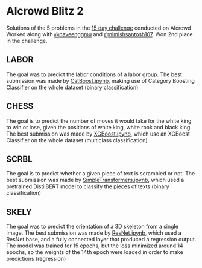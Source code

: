 # AIcrowd Blitz 2
Solutions of the 5 problems in the [15 day challenge](https://www.aicrowd.com/challenges/aicrowd-blitz-2) conducted on AIcrowd <br>
Worked along with [@naveenggmu](https://github.com/naveenggmu) and [@nimishsantosh107](https://github.com/nimishsantosh107). Won 2nd place in the challenge.

## LABOR
The goal was to predict the labor conditions of a labor group. The best submission was made by [CatBoost.ipynb](https://github.com/RamKaushikR/AIcrowd-Blitz-2/blob/master/LABOR/CatBoost.ipynb), making use of Category Boosting Classifier on the whole dataset (binary classification)

## CHESS
The goal is to predict the number of moves it would take for the white king to win or lose, given the positions of white king, white rook and black king. The best submission was made by [XGBoost.ipynb](https://github.com/RamKaushikR/AIcrowd-Blitz-2/blob/master/CHESS/XGBoost.ipynb), which use an XGBoost Classifier on the whole dataset (multiclass classification)

## SCRBL
The goal is to predict whether a given piece of text is scrambled or not. The best submission was made by [SimpleTransformers.ipynb](https://github.com/RamKaushikR/AIcrowd-Blitz-2/blob/master/SCRBL/SimpleTransformers.ipynb), which used a pretrained DistilBERT model to classify the pieces of texts (binary classification)

## SKELY
The goal was to predict the orientation of a 3D skeleton from a single image. The best submission was made by [ResNet.ipynb](https://github.com/RamKaushikR/AIcrowd-Blitz-2/blob/master/SKELY/ResNet.ipynb), which used a ResNet base, and a fully connected layer that produced a regression output. The model was trained for 15 epochs, but the loss minimized around 14 epochs, so the weights of the 14th epoch were loaded in order to make predictions (regression)
